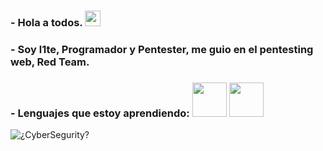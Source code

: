 ### - Hola a todos.  <img src="https://media.giphy.com/media/hvRJCLFzcasrR4ia7z/giphy.gif" width="25px">
### - Soy l1te, Programador y Pentester, me guio en el pentesting web, Red Team.

### - Lenguajes que estoy aprendiendo: <img src="https://lh3.googleusercontent.com/proxy/eK_OyHe_p0nbYjwSgG9khudvES-JuOLh-amCpDzY_4Ij9U1HwVrD3W5_bMgip35yqdRc2Lyqj3FKXeS_FahSd8zhtPwPH--8R4Gi6EogESfRsIEG3Pp31qjO9l5ADA" width="55px"> <img src="https://www.solucionex.com/sites/default/files/posts/imagen/logo-2582747_640.png" width="55px"> 



![¿CyberSegurity?](https://blogvaronis2.wpengine.com/wp-content/uploads/2020/07/what-is-red-teaming-hero.png)







                



<!--
**zl1te/zl1te** is a ✨ _special_ ✨ repository because its `README.md` (this file) appears on your GitHub profile.

Here are some ideas to get you started:

- 🔭 I’m currently working on ...
- 🌱 I’m currently learning ...
- 👯 I’m looking to collaborate on ...
- 🤔 I’m looking for help with ...
- 💬 Ask me about ...
- 📫 How to reach me: ...
- 😄 Pronouns: ...
- ⚡ Fun fact: ...
-->
